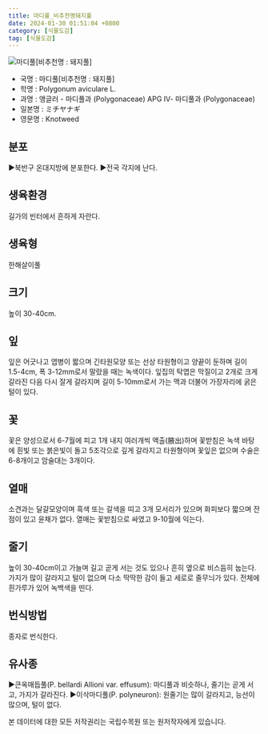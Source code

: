 ```yaml
---
title: 마디풀_비추천명돼지풀
date: 2024-01-30 01:51:04 +0800
category: [식물도감]
tag: [식물도감]
---
```




![마디풀[비추천명 : 돼지풀]](/fileUpload/plants/basic/Polygonaceae/Polygonum/1466/1_th2.JPG)
- 국명 : 마디풀[비추천명 : 돼지풀]
- 학명 : Polygonum aviculare L.
- 과명 : 앵글러 - 마디풀과 (Polygonaceae) APG Ⅳ- 마디풀과 (Polygonaceae)
- 일본명 : ミチヤナギ
- 영문명 : Knotweed


## 분포
▶북반구 온대지방에 분포한다.▶전국 각지에 난다.
## 생육환경
길가의 빈터에서 흔하게 자란다.
## 생육형
한해살이풀 
## 크기
높이 30-40cm.
## 잎
잎은 어긋나고 엽병이 짧으며 긴타원모양 또는 선상 타원형이고 양끝이 둔하며 길이 1.5-4cm, 폭 3-12mm로서 말랐을 때는 녹색이다. 잎집의 탁엽은 막질이고 2개로 크게 갈라진 다음 다시 잘게 갈라지며 길이 5-10mm로서 가는 맥과 더불어 가장자리에 굵은 털이 있다.
## 꽃
꽃은 양성으로서 6-7월에 피고 1개 내지 여러개씩 액출(腋出)하며 꽃받침은 녹색 바탕에 흰빛 또는 붉은빛이 돌고 5조각으로 깊게 갈라지고 타원형이며 꽃잎은 없으며 수술은 6-8개이고 암술대는 3개이다.
## 열매
소견과는 달걀모양이며 흑색 또는 갈색을 띠고 3개 모서리가 있으며 화피보다 짧으며 잔점이 있고 윤채가 없다. 열매는 꽃받침으로 싸였고 9-10월에 익는다.
## 줄기
높이 30-40cm이고 가늘며 길고 곧게 서는 것도 있으나 흔히 옆으로 비스듬히 눕는다. 가지가 많이 갈라지고 털이 없으며 다소 딱딱한 감이 들고 세로로 줄무늬가 있다. 전체에 흰가루가 있어 녹백색을 띤다.
## 번식방법
종자로 번식한다.
## 유사종
▶큰옥매듭풀(P. bellardi Allioni var. effusum): 마디풀과 비슷하나, 줄기는 곧게 서고, 가지가 갈라진다.▶이삭마디풀(P. polyneuron): 원줄기는 많이 갈라지고, 능선이 많으며, 털이 없다.






본 데이터에 대한 모든 저작권리는 국립수목원 또는 원저작자에게 있습니다.
